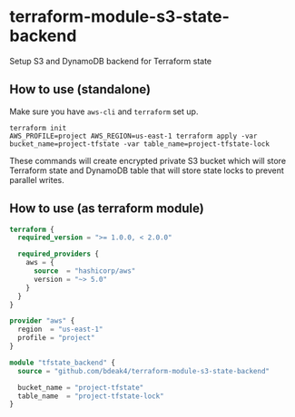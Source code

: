 # terraform-module-s3-state-backend

Setup S3 and DynamoDB backend for Terraform state

## How to use (standalone)

Make sure you have `aws-cli` and `terraform` set up.

```
terraform init
AWS_PROFILE=project AWS_REGION=us-east-1 terraform apply -var bucket_name=project-tfstate -var table_name=project-tfstate-lock
```

These commands will create encrypted private S3 bucket which will store
Terraform state and DynamoDB table that will store state locks to prevent
parallel writes.

## How to use (as terraform module)

```tf
terraform {
  required_version = ">= 1.0.0, < 2.0.0"

  required_providers {
    aws = {
      source  = "hashicorp/aws"
      version = "~> 5.0"
    }
  }
}

provider "aws" {
  region  = "us-east-1"
  profile = "project"
}

module "tfstate_backend" {
  source = "github.com/bdeak4/terraform-module-s3-state-backend"

  bucket_name = "project-tfstate"
  table_name  = "project-tfstate-lock"
}
```
